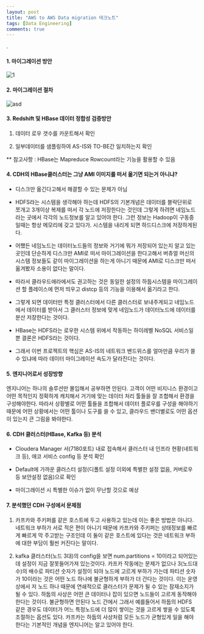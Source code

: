 ```yaml
---
layout: post
title: "AWS to AWS Data migration 테크노트"
tags: [Data Engineering]
comments: true
---
```


.

#### 1. 마이그레이션 방안

![1](https://user-images.githubusercontent.com/41605276/76141146-e882a300-60a4-11ea-9380-d2c967ec1852.png)

#### 2. 마이그레이션 절차

![asd](https://user-images.githubusercontent.com/41605276/77379761-d8fd9c80-6dbc-11ea-90f5-ee5812869d69.png)

#### 3. Redshift 및 HBase 데이터 정합성 검증방안

1) 데이터 로우 갯수를 카운트해서 확인

2) 일부데이터를 샘플링하여 AS-IS와 TO-BE간 일치하는지 확인

** 참고사항 : HBase는 Mapreduce Rowcount라는 기능을 활용할 수 있음

#### 4. CDH의 HBase클러스터는 그냥 AMI 이미지를 떠서 옮기면 되는거 아니냐?

- 디스크만 옮긴다고해서 해결할 수 있는 문제가 아님


- HDFS라는 시스템을 생각해야 하는데 HDFS의 기본개념은 데이터를 블락단위로 쪼개고 3개이상 복제를 떠서 각 노드에 저장한다는 것인데 그렇게 하려면 네임노드라는 곳에서 각각의 노드정보를 알고 있어야 한다. 그런 정보는 Hadoop이 구동중일때는 항상 메모리에 갖고 있다가. 시스템을 내리게 되면 하드디스크에 저장하게된다.


- 어쨌든 네임노드는 데이터노드들의 정보와 거기에 뭐가 저장되어 있는지 알고 있는 곳인데 단순하게 디스크만 AMI로 떠서 마이그레이션을 한다고해서 버츄얼 머신의 시스템 정보들도 같이 마이그레이션을 하는게 아니기 때문에 AMI로 디스크만 떠서 옮겨봤자 소용이 없다는 말이다.


- 따라서 클라우드애라에서도 권고하는 것은 동일한 설정의 하둡시스템을 마이그레이션 할 플레이스에 먼저 띄우고 distcp 등의 기능을 이용해서 옮기라고 한다.


- 그렇게 되면 데이터만 특정 클러스터에서 다른 클러스터로 보내주게되고 네임노드에서 데이터를 받아서 그 클러스터 정보에 맞게 네임노드가 데이터노드에 데이터를 분산 저장한다는 것이다.


- HBase는 HDFS라는 로우한 시스템 위에서 작동하는 하이레벨 NoSQL 서비스일 뿐 결론은 HDFS라는 것이다.


- 그래서 이번 프로젝트의 핵심은 AS-IS의 네트워크 밴드위스를 얼마만큼 우리가 쓸 수 있냐에 따라 데이터 마이그레이션 속도가 달라진다는 것이다.


#### 5. 엔지니어로서 성장방향

엔지니어는 하나의 솔루션만 몰입해서 공부하면 안된다. 고객이 어떤 비지니스 환경이고 어떤 목적인지 정확하게 캐치해서 거기에 맞는 데이터 처리 툴들을 잘 조합해서 환경을 구성해야한다. 따라서 상황별로 어떤 툴들을 조합해서 데이터 플로우를 구성을 해야하기 때문에 어떤 상황에서는 어떤 툴이나 도구를 쓸 수 있고, 클라우드 밴더별로도 어떤 옵션이 있는지 큰 그림을 봐야한다.


#### 6. CDH 클러스터(HBase, Kafka 등) 분석

- Cloudera Manager 서(7180포트) 내로 접속해서 클러스터 내 인프라 현황(네트워크 등), 애코 서비스 config 등 분석 확인


- Default에 가까운 클러스터 설정(디폴트 설정 이외에 특별한 설정 없음, 커버로우 등 보안설정 없음)으로 확인


- 마이그래이션 시 특별한 이슈가 없이 무난할 것으로 예상

#### 7. 분석했던 CDH 구성에서 문제점

1) 카프카와 주키퍼를 같은 호스트에 두고 사용하고 있는데 이는 좋은 방법은 아니다. 네트워크 부하가 서로 적은 편이 아니기 때문에 카프카와 주키퍼는 상태정보를 빠르게 빠르게 막 주고받는 구조인데 이 둘이 같은 호스트에 있다는 것은 네트워크 부하에 대한 부담이 훨씬 커진다는 말이다.

2) kafka 클러스터(노드 3대)의 config을 보면 num.partitions = 10이라고 되어있는데 설정이 지금 잘못들어가져 있는것이다. 카프카 작동에는 문제가 없으나 3(노드대수)의 배수로 파티션 숫자가 설정이 되야 노드에 고르게 부하가 가는데 파티션 숫자가 10이라는 것은 어떤 노드 하나에 불균형하게 부하가 더 간다는 것이다. 이는 운영상에서 저 노드 하나 때문에 연쇄적으로 클러스터가 문제가 될 수 있는 잠재소지가 될 수 있다. 하둡의 사상은 어떤 큰 데이터나 잡이 있으면 노드들이 고르게 동작해야 한다는 것이다. 불균형하면 안된다 노드 간에서 그래서 예를들어서 하둡의 HDFS 같은 경우도 데이터가 어느 특정노드에 더 많이 쌓이는 것을 고르게 쌓을 수 있도록 조절하는 옵션도 있다. 카프카는 하둡의 사상처럼 모든 노드가 균형있게 일을 해야한다는 기본적인 개념을 엔지니어는 알고 있어야 한다.
